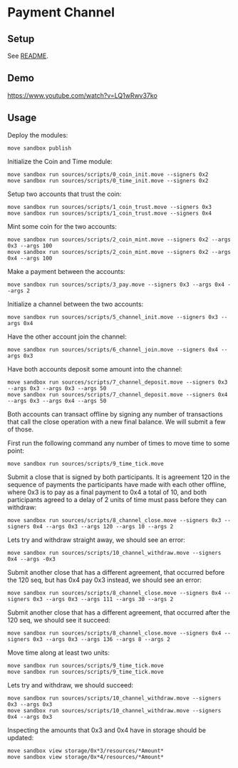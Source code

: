 # Payment Channel

## Setup

See [README](../README.md).

## Demo

https://www.youtube.com/watch?v=LQ1wRwv37ko

## Usage

Deploy the modules:
```
move sandbox publish
```

Initialize the Coin and Time module:
```
move sandbox run sources/scripts/0_coin_init.move --signers 0x2
move sandbox run sources/scripts/0_time_init.move --signers 0x2
```

Setup two accounts that trust the coin:
```
move sandbox run sources/scripts/1_coin_trust.move --signers 0x3
move sandbox run sources/scripts/1_coin_trust.move --signers 0x4
```

Mint some coin for the two accounts:
```
move sandbox run sources/scripts/2_coin_mint.move --signers 0x2 --args 0x3 --args 100
move sandbox run sources/scripts/2_coin_mint.move --signers 0x2 --args 0x4 --args 100
```

Make a payment between the accounts:
```
move sandbox run sources/scripts/3_pay.move --signers 0x3 --args 0x4 --args 2
```

Initialize a channel between the two accounts:
```
move sandbox run sources/scripts/5_channel_init.move --signers 0x3 --args 0x4
```

Have the other account join the channel:
```
move sandbox run sources/scripts/6_channel_join.move --signers 0x4 --args 0x3
```

Have both accounts deposit some amount into the channel:
```
move sandbox run sources/scripts/7_channel_deposit.move --signers 0x3 --args 0x3 --args 0x3 --args 50
move sandbox run sources/scripts/7_channel_deposit.move --signers 0x4 --args 0x3 --args 0x4 --args 50
```

Both accounts can transact offline by signing any number of transactions that
call the close operation with a new final balance. We will submit a few of
those.

First run the following command any number of times to move time to some point:
```
move sandbox run sources/scripts/9_time_tick.move
```

Submit a close that is signed by both participants. It is agreement 120 in the
sequence of payments the participants have made with each other offline, where
0x3 is to pay as a final payment to 0x4 a total of 10, and both participants
agreed to a delay of 2 units of time must pass before they can withdraw:
```
move sandbox run sources/scripts/8_channel_close.move --signers 0x3 --signers 0x4 --args 0x3 --args 120 --args 10 --args 2
```

Lets try and withdraw straight away, we should see an error:
```
move sandbox run sources/scripts/10_channel_withdraw.move --signers 0x4 --args -0x3
```

Submit another close that has a different agreement, that occurred before the
120 seq, but has 0x4 pay 0x3 instead, we should see an error:
```
move sandbox run sources/scripts/8_channel_close.move --signers 0x4 --signers 0x3 --args 0x3 --args 111 --args 30 --args 2
```

Submit another close that has a different agreement, that occurred after the
120 seq, we should see it succeed:
```
move sandbox run sources/scripts/8_channel_close.move --signers 0x4 --signers 0x3 --args 0x3 --args 136 --args 8 --args 2
```

Move time along at least two units:
```
move sandbox run sources/scripts/9_time_tick.move
move sandbox run sources/scripts/9_time_tick.move
```

Lets try and withdraw, we should succeed:
```
move sandbox run sources/scripts/10_channel_withdraw.move --signers 0x3 --args 0x3
move sandbox run sources/scripts/10_channel_withdraw.move --signers 0x4 --args 0x3
```

Inspecting the amounts that 0x3 and 0x4 have in storage should be updated:
```
move sandbox view storage/0x*3/resources/*Amount*
move sandbox view storage/0x*4/resources/*Amount*
```
